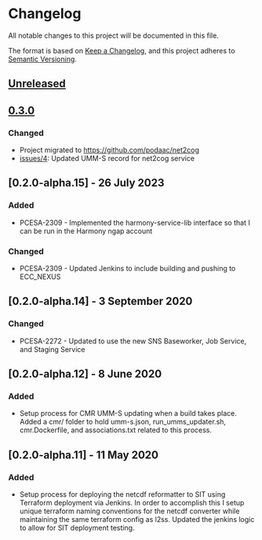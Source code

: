 # Changelog
All notable changes to this project will be documented in this file.

The format is based on [Keep a Changelog](https://keepachangelog.com/en/1.0.0/),
and this project adheres to [Semantic Versioning](https://semver.org/spec/v2.0.0.html).

## [Unreleased]

## [0.3.0]
### Changed
- Project migrated to https://github.com/podaac/net2cog
- [issues/4](https://github.com/podaac/net2cog/issues/4): Updated UMM-S record for net2cog service

## [0.2.0-alpha.15] - 26 July 2023
### Added
- PCESA-2309 - Implemented the harmony-service-lib interface so that I can be run in the Harmony ngap account
### Changed
- PCESA-2309 - Updated Jenkins to include building and pushing to ECC_NEXUS

## [0.2.0-alpha.14] - 3 September 2020
### Changed 
- PCESA-2272 - Updated to use the new SNS Baseworker, Job Service, and Staging Service

## [0.2.0-alpha.12] - 8 June 2020
### Added
- Setup process for CMR UMM-S updating when a build takes place. Added a cmr/ folder to hold umm-s.json, run_umms_updater.sh, cmr.Dockerfile, and associations.txt related to this process.

## [0.2.0-alpha.11] - 11 May 2020
### Added
- Setup process for deploying the netcdf reformatter to SIT using Terraform deployment via Jenkins.  In order to accomplish this I setup unique terraform naming conventions for the netcdf converter while maintaining the same terraform config as l2ss.  Updated the jenkins logic to allow for SIT deployment testing. 


[Unreleased]: https://github.com/podaac/net2cog/compare/v0.3.0...HEAD
[0.3.0]: https://github.com/podaac/net2cog/compare/eabb00704a6fc693aa4d79536dc5c5354c6de4d9...v0.3.0